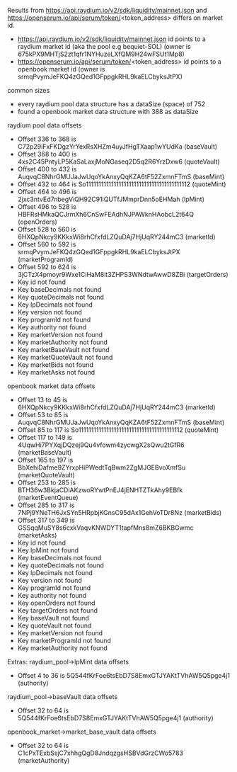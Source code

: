 Results from https://api.raydium.io/v2/sdk/liquidity/mainnet.json and https://openserum.io/api/serum/token/<token_address> differs on market id.
- https://api.raydium.io/v2/sdk/liquidity/mainnet.json id points to a raydium market id (aka the pool e.g bequiet-SOL) (owner is 675kPX9MHTjS2zt1qfr1NYHuzeLXfQM9H24wFSUt1Mp8)
- https://openserum.io/api/serum/token/<token_address> id points to a openbook market id (owner is srmqPvymJeFKQ4zGQed1GFppgkRHL9kaELCbyksJtPX)

common sizes
- every raydium pool data structure has a dataSize (space) of 752
- found a openbook market data structure with 388 as dataSize

raydium pool data offsets
- Offset 336 to 368 is C72p29iFxFKDgzYrYexRsXHZm4uyJfHgTXaap1wYUdKa (baseVault)
- Offset 368 to 400 is 4xs2C45PntyLP5KaSaLaxjMoNGaseq2D5q2R6YrzDxw6 (quoteVault)
- Offset 400 to 432 is AuqvqC8NhrGMUJaJwUqoYkAnxyQqKZA6tF52ZxmnFTmS (baseMint)
- Offset 432 to 464 is So11111111111111111111111111111111111111112 (quoteMint)
- Offset 464 to 496 is 2jxc3ntvEd7nbegViQH92C91iQUTfJMmprDnn5oEHMah (lpMint)
- Offset 496 to 528 is HBFRsHMkaQCJrmXh6CnSwFEAdhNJPAWknHAobcL2t64Q (openOrders)
- Offset 528 to 560 is 6HXQpNkcy9KKkxWi8rhCfxfdLZQuDAj7HjUqRY244mC3 (marketId)
- Offset 560 to 592 is srmqPvymJeFKQ4zGQed1GFppgkRHL9kaELCbyksJtPX (marketProgramId)
- Offset 592 to 624 is 3jCTzX4pmoyr9Wxe1CiHaM8it3ZHPS3WNdtwAwwD8ZBi (targetOrders)
- Key id not found
- Key baseDecimals not found
- Key quoteDecimals not found
- Key lpDecimals not found
- Key version not found
- Key programId not found
- Key authority not found
- Key marketVersion not found
- Key marketAuthority not found
- Key marketBaseVault not found
- Key marketQuoteVault not found
- Key marketBids not found
- Key marketAsks not found

openbook market data offsets
- Offset 13 to 45 is 6HXQpNkcy9KKkxWi8rhCfxfdLZQuDAj7HjUqRY244mC3 (marketId)
- Offset 53 to 85 is AuqvqC8NhrGMUJaJwUqoYkAnxyQqKZA6tF52ZxmnFTmS (baseMint)
- Offset 85 to 117 is So11111111111111111111111111111111111111112 (quoteMint)
- Offset 117 to 149 is 4UqwHi7PYXqjDQzej9Qu4vfowm4zycwgX2sQwu2tGfR6 (marketBaseVault)
- Offset 165 to 197 is BbXehiDafme9ZYrxpHiPWedtTqBwm2ZgMJGEBvoXmfSu (marketQuoteVault)
- Offset 253 to 285 is BTH36w3BkjaCDiAKzwoRYwtPnEJ4jENHTZTkAhy9EBfk (marketEventQueue)
- Offset 285 to 317 is 7NPj9YNeTH6JxSYn5HRpbjKGnsC95dAx1GehVoTDr8Nz (marketBids)
- Offset 317 to 349 is GSSqqMuSY8s6cxkVaqvKNWDYT1tapfMns8mZ6BKBGwmc (marketAsks)
- Key id not found
- Key lpMint not found
- Key baseDecimals not found
- Key quoteDecimals not found
- Key lpDecimals not found
- Key version not found
- Key programId not found
- Key authority not found
- Key openOrders not found
- Key targetOrders not found
- Key baseVault not found
- Key quoteVault not found
- Key marketVersion not found
- Key marketProgramId not found
- Key marketAuthority not found

Extras:
raydium_pool->lpMint data offsets
- Offset 4 to 36 is 5Q544fKrFoe6tsEbD7S8EmxGTJYAKtTVhAW5Q5pge4j1 (authority)

raydium_pool->baseVault data offsets
- Offset 32 to 64 is 5Q544fKrFoe6tsEbD7S8EmxGTJYAKtTVhAW5Q5pge4j1 (authority)

openbook_market->market_base_vault data offsets
- Offset 32 to 64 is C1cPxTExbSsjC7xhhgQgD8JndqzgsHSBVdGrzCWo5783 (marketAuthority)